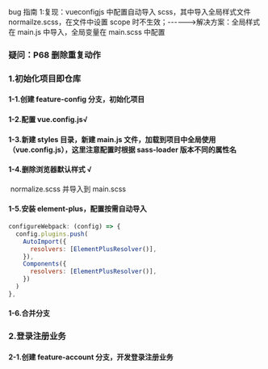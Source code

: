 bug 指南
1:复现：vueconfigjs 中配置自动导入 scss，其中导入全局样式文件 normailze.scss，在文件中设置 scope 时不生效；------>解决方案：全局样式在 main.js 中导入，全局变量在 main.scss 中配置

### 疑问：P68 删除重复动作

### 1.初始化项目即仓库

#### 1-1.创建 feature-config 分支，初始化项目

#### 1-2.配置 vue.config.js√

#### 1-3.新建 styles 目录，新建 main.js 文件，加载到项目中全局使用（vue.config.js），这里注意配置时根据 sass-loader 版本不同的属性名

#### 1-4.删除浏览器默认样式 √

​ normalize.scss 并导入到 main.scss

#### 1-5.安装 element-plus，配置按需自动导入

```js
configureWebpack: (config) => {
  config.plugins.push(
    AutoImport({
      resolvers: [ElementPlusResolver()],
    }),
    Components({
      resolvers: [ElementPlusResolver()],
    })
  )
},
```

#### 1-6.合并分支

### 2.登录注册业务

#### 2-1.创建 feature-account 分支，开发登录注册业务

